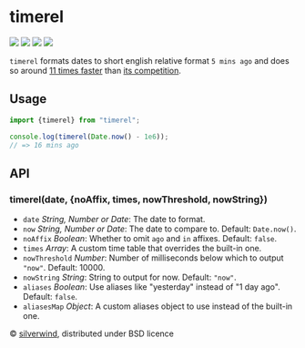 # timerel
[![](https://img.shields.io/npm/v/timerel.svg?style=flat)](https://www.npmjs.org/package/timerel) [![](https://img.shields.io/npm/dm/timerel.svg)](https://www.npmjs.org/package/timerel) [![](https://img.shields.io/bundlephobia/minzip/timerel.svg)](https://bundlephobia.com/package/timerel) [![](https://packagephobia.com/badge?p=timerel)](https://packagephobia.com/result?p=timerel)

`timerel` formats dates to short english relative format `5 mins ago` and does so around [11 times faster](./bench.js) than [its competition](https://github.com/hustcc/timeago.js).

## Usage

```js
import {timerel} from "timerel";

console.log(timerel(Date.now() - 1e6));
// => 16 mins ago
```

## API
### timerel(date, {noAffix, times, nowThreshold, nowString})

- `date` *String, Number or Date*: The date to format.
- `now` *String, Number or Date*: The date to compare to. Default: `Date.now()`.
- `noAffix` *Boolean*: Whether to omit `ago` and `in` affixes. Default: `false`.
- `times` *Array*: A custom time table that overrides the built-in one.
- `nowThreshold` *Number*: Number of milliseconds below which to output `"now"`. Default: 10000.
- `nowString` *String*: String to output for now. Default: `"now"`.
- `aliases` *Boolean*: Use aliases like "yesterday" instead of "1 day ago". Default: `false`.
- `aliasesMap` *Object*: A custom aliases object to use instead of the built-in one.

© [silverwind](https://github.com/silverwind), distributed under BSD licence
